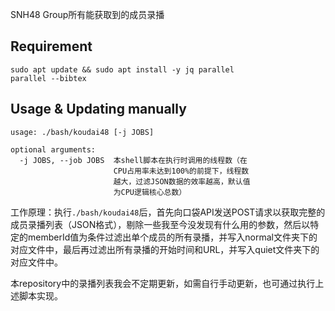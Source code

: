 SNH48 Group所有能获取到的成员录播

## Requirement
```
sudo apt update && sudo apt install -y jq parallel
parallel --bibtex
```

## Usage & Updating manually
```
usage: ./bash/koudai48 [-j JOBS]

optional arguments:
  -j JOBS, --job JOBS  本shell脚本在执行时调用的线程数（在
                       CPU占用率未达到100%的前提下，线程数
                       越大，过滤JSON数据的效率越高，默认值
                       为CPU逻辑核心总数）
```
工作原理：执行`./bash/koudai48`后，首先向口袋API发送POST请求以获取完整的成员录播列表（JSON格式），剔除一些我至今没发现有什么用的参数，然后以特定的memberId值为条件过滤出单个成员的所有录播，并写入normal文件夹下的对应文件中，最后再过滤出所有录播的开始时间和URL，并写入quiet文件夹下的对应文件中。

本repository中的录播列表我会不定期更新，如需自行手动更新，也可通过执行上述脚本实现。
